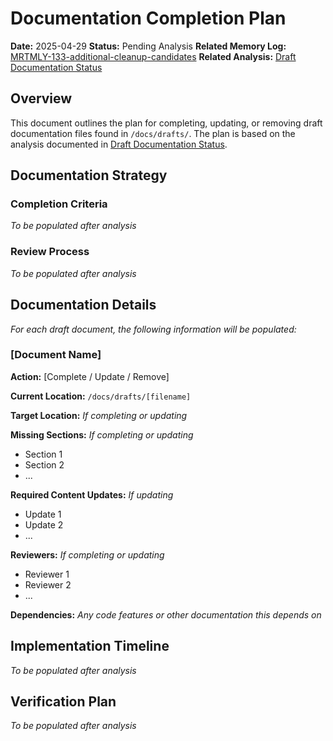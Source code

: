 <!-- filepath: /Users/ken/Workspace/ken-guru/github-copilot-agent-assisted-next-app/docs/migration/documentation-completion-plan.md -->
# Documentation Completion Plan

**Date:** 2025-04-29
**Status:** Pending Analysis
**Related Memory Log:** [MRTMLY-133-additional-cleanup-candidates](../logged_memories/MRTMLY-133-additional-cleanup-candidates.md)
**Related Analysis:** [Draft Documentation Status](../analysis/draft-docs-status.md)

## Overview
This document outlines the plan for completing, updating, or removing draft documentation files found in `/docs/drafts/`. The plan is based on the analysis documented in [Draft Documentation Status](../analysis/draft-docs-status.md).

## Documentation Strategy

### Completion Criteria
*To be populated after analysis*

### Review Process
*To be populated after analysis*

## Documentation Details

*For each draft document, the following information will be populated:*

### [Document Name]

**Action:** [Complete / Update / Remove]

**Current Location:** `/docs/drafts/[filename]`

**Target Location:** *If completing or updating*

**Missing Sections:**
*If completing or updating*
- Section 1
- Section 2
- ...

**Required Content Updates:**
*If updating*
- Update 1
- Update 2
- ...

**Reviewers:**
*If completing or updating*
- Reviewer 1
- Reviewer 2
- ...

**Dependencies:**
*Any code features or other documentation this depends on*

## Implementation Timeline
*To be populated after analysis*

## Verification Plan
*To be populated after analysis*
